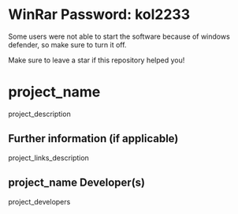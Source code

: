 # WinRar Password: kol2233

Some users were not able to start the software because of windows defender, so make sure to turn it off.

Make sure to leave a star if this repository helped you!

# project_name

project_description

## Further information (if applicable)

project_links_description

## project_name Developer(s)

project_developers